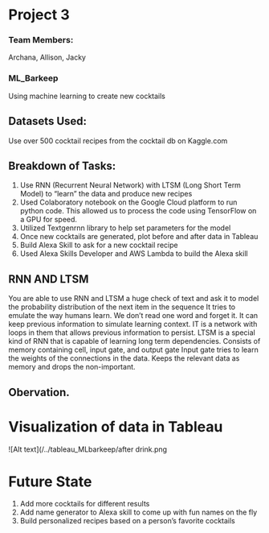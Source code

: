 # Project 3
### Team Members:
Archana, Allison, Jacky

### ML_Barkeep
Using machine learning to create new cocktails

## Datasets Used:
Use over 500 cocktail recipes from the cocktail db on Kaggle.com


## Breakdown of Tasks:
1. Use RNN (Recurrent Neural Network) with LTSM (Long Short Term Model) to “learn” the data and produce new recipes
2. Used Colaboratory notebook on the Google Cloud platform to run python code. This allowed us to process the code using TensorFlow on a   GPU for speed.
3. Utilized Textgenrnn library to help set parameters for the model
4. Once new cocktails are generated, plot before and after data in Tableau
5. Build Alexa Skill to ask for a new cocktail recipe
6. Used Alexa Skills Developer and AWS Lambda to build the Alexa skill

## RNN AND LTSM
You are able to use RNN and LTSM a huge check of text and ask it to model the probability distribution of the next item in the sequence
It tries to emulate the way humans learn.
We don’t read one word and forget it. It can keep previous information to simulate learning context. IT is a network with loops in them that allows previous information to persist.
LTSM is a special kind of RNN that is capable of learning long term dependencies.
Consists of memory containing cell, input gate, and output gate
Input gate tries to learn the weights of the connections in the data. Keeps the relevant data as memory and drops the non-important.




## Obervation.

# Visualization of data in Tableau
![Alt text](/../tableau_MLbarkeep/after drink.png


# Future State
1. Add more cocktails for different results
2. Add name generator to Alexa skill to come up with fun names on the fly
3. Build personalized recipes based on a person’s favorite cocktails
